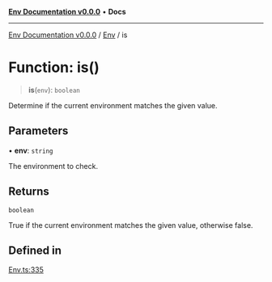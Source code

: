 [**Env Documentation v0.0.0**](../../README.md) • **Docs**

***

[Env Documentation v0.0.0](../../modules.md) / [Env](../README.md) / is

# Function: is()

> **is**(`env`): `boolean`

Determine if the current environment matches the given value.

## Parameters

• **env**: `string`

The environment to check.

## Returns

`boolean`

True if the current environment matches the given value, otherwise false.

## Defined in

[Env.ts:335](https://github.com/stonemjs/env/blob/6d8870e32e6f150443b9e0e2704e84c73ef41979/src/Env.ts#L335)
